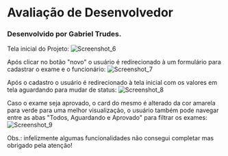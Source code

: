 # Avaliação de Desenvolvedor

### Desenvolvido por Gabriel Trudes.


Tela inicial do Projeto:
![Screenshot_6](https://user-images.githubusercontent.com/59989203/204842317-8f5c8113-95a5-4d20-8ed1-05b0fd6c1465.png)

Após clicar no botão "novo" o usuário é redirecionado à um formulário para cadastrar o exame e o funcionário:
![Screenshot_7](https://user-images.githubusercontent.com/59989203/204842321-f1af4bd4-946e-475d-b67b-beda0af3b62b.png)

Após o cadastro o usuário é redirecionado à tela inicial com os valores em tela aguardando para mudar de status:
![Screenshot_8](https://user-images.githubusercontent.com/59989203/204842324-d883f6de-6b10-4aa1-840e-aaadbb3f84a4.png)

Caso o exame seja aprovado, o card do mesmo é alterado da cor amarela para verde para uma melhor visualização, o usuário também pode navegar entre as abas "Todos, Aguardando e Aprovado" para filtrar os exames:
![Screenshot_9](https://user-images.githubusercontent.com/59989203/204842771-840b7565-ff97-41f2-aef4-ed2bda0ce917.png)

Obs.: infelizmente algumas funcionalidades não consegui completar mas obrigado pela atenção!

